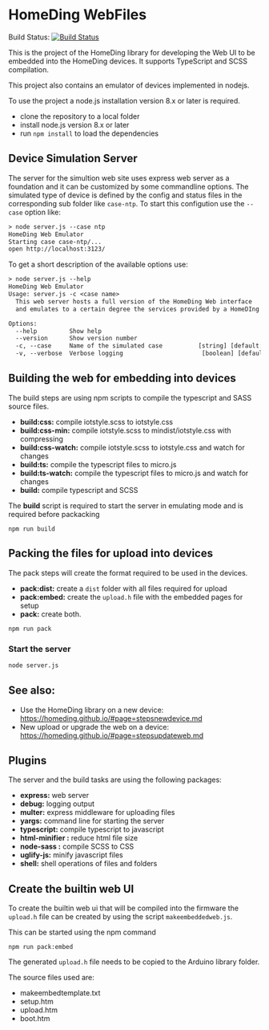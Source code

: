 # HomeDing WebFiles

Build Status: [![Build Status](https://dev.azure.com/HomeDing/WebFiles/_apis/build/status/HomeDing.WebFiles?branchName=master)](https://dev.azure.com/HomeDing/WebFiles/_build)

This is the project of the HomeDing library for developing the Web UI to be embedded into the HomeDing devices.
It supports TypeScript and SCSS compilation. 

This project also contains an emulator of devices implemented in nodejs. 

To use the project a node.js installation version 8.x or later is required.

* clone the repository to a local folder
* install node.js version 8.x or later
* run `npm install` to load the dependencies


## Device Simulation Server

The server for the simultion web site uses express web server as a foundation and it can be customized by some commandline options.
The simulated type of device is defined by the config and status files in the corresponding sub folder like `case-ntp`.
To start this configution use the `--case` option like:
```txt
> node server.js --case ntp
HomeDing Web Emulator
Starting case case-ntp/...
open http://localhost:3123/
```

To get a short description of the available options use:
```txt
> node server.js --help
HomeDing Web Emulator
Usage: server.js -c <case name>
  This web server hosts a full version of the HomeDing Web interface
  and emulates to a certain degree the services provided by a HomeDIng device.

Options:
  --help         Show help                                             [boolean]
  --version      Show version number                                   [boolean]
  -c, --case     Name of the simulated case          [string] [default: "radio"]
  -v, --verbose  Verbose logging                      [boolean] [default: false]
```

## Building the web for embedding into devices

The build steps are using npm scripts to compile the typescript and SASS source files.

- **build:css:** compile iotstyle.scss to iotstyle.css
- **build:css-min:** compile iotstyle.scss to mindist/iotstyle.css with compressing
- **build:css-watch:** compile iotstyle.scss to iotstyle.css and watch for changes
- **build:ts:** compile the typescript files to micro.js
- **build:ts-watch:** compile the typescript files to micro.js and watch for changes
- **build:** compile typescript and SCSS

The **build** script is required to start the server in emulating mode and is required before packacking  

```PS
npm run build
```

## Packing the files for upload into devices

The pack steps will create the format required to be used in the devices.

- **pack:dist:** create a `dist` folder with all files required for upload 
- **pack:embed:** create the `upload.h` file with the embedded pages for setup 
- **pack:** create both.

```PS
npm run pack
```


### Start the server

```sh
node server.js 
```  

## See also:

* Use the HomeDing library on a new device: <https://homeding.github.io/#page=stepsnewdevice.md>
* New upload or upgrade the web on a device: <https://homeding.github.io/#page=stepsupdateweb.md>


## Plugins

The server and the build tasks are using the following packages:

- **express:** web server 
- **debug:** logging output
- **multer:** express middleware for uploading files 
- **yargs:** command line for starting the server
- **typescript:** compile typescript to javascript
- **html-minifier :** reduce html file size
- **node-sass :** compile SCSS to CSS
- **uglify-js:** minify javascript files
- **shell:** shell operations of files and folders 


## Create the builtin web UI

To create the builtin web ui that will be compiled into the firmware the `upload.h` file can be created
by using the script `makeembeddedweb.js`.

This can be started using the npm command

```CMD
npm run pack:embed
```

The generated `upload.h` file needs to be copied to the Arduino library folder.

The source files used are:
* makeembedtemplate.txt
* setup.htm
* upload.htm
* boot.htm


<!-- --- 


2 steps are required to create a minified version of bootpage.htm:

1. remove all whitespaces from the html part of the file.
2. pass the javascript through the minify or uglify service like https://www.uglifyjs.net/
3. be sure to replace all double-quotes by single-quotes.
4. add result into "bootpage.h" replacing the existing text.

More to read:

https://www.w3.org/TR/appmanifest/
http://tinkerman.cat/optimizing-files-for-spiffs-with-gulp/


    <script src="/polyfill.js"></script>
    <!-- <script src="/es6-promise.auto.js"></script>
-->
